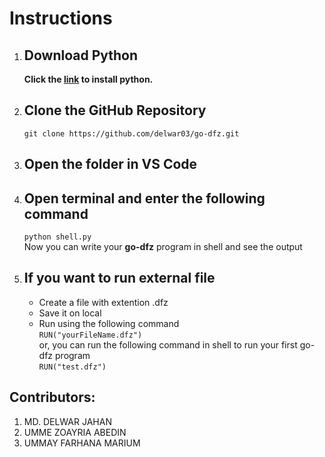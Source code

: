 # Instructions

1. ## Download Python
    **Click the [link](https://www.python.org/downloads/) to install python.**

2. ## Clone the GitHub Repository
    `git clone https://github.com/delwar03/go-dfz.git`

3. ## Open the folder in VS Code
4. ## Open terminal and enter the following command
    `python shell.py`  
    Now you can write your **go-dfz** program in shell and see the output
5. ## If you want to run external file
    - Create a file with extention .dfz
    - Save it on local
    - Run using the following command  
    `RUN("yourFileName.dfz")`  
    or, you can run the following command in shell to run your first go-dfz program  
    `RUN("test.dfz")`


## Contributors:

1. MD. DELWAR JAHAN
2. UMME ZOAYRIA ABEDIN
3. UMMAY FARHANA MARIUM
